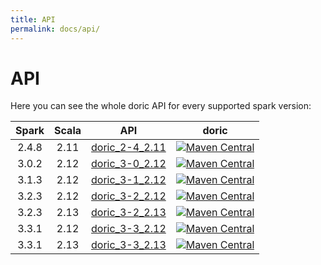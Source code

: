 ```yaml
---
title: API
permalink: docs/api/
---
```



# API

Here you can see the whole doric API for every supported spark version:

| Spark | Scala | API                                     |                                                                                  doric                                                                                  |
|:-----:|:-----:|-----------------------------------------|:-----------------------------------------------------------------------------------------------------------------------------------------------------------------------:|
| 2.4.8 | 2.11  | [doric_2-4_2.11](spark-2.4/scala-2.11/) | [![Maven Central](https://img.shields.io/maven-central/v/org.hablapps/doric_2-4_2.11)](https://mvnrepository.com/artifact/org.hablapps/doric_2-4_2.11/0.0.6) |
| 3.0.2 | 2.12  | [doric_3-0_2.12](spark-3.0/scala-2.12/) | [![Maven Central](https://img.shields.io/maven-central/v/org.hablapps/doric_3-0_2.12)](https://mvnrepository.com/artifact/org.hablapps/doric_3-0_2.12/0.0.6) |
| 3.1.3 | 2.12  | [doric_3-1_2.12](spark-3.1/scala-2.12/) | [![Maven Central](https://img.shields.io/maven-central/v/org.hablapps/doric_3-1_2.12)](https://mvnrepository.com/artifact/org.hablapps/doric_3-1_2.12/0.0.6) |
| 3.2.3 | 2.12  | [doric_3-2_2.12](spark-3.2/scala-2.12/) | [![Maven Central](https://img.shields.io/maven-central/v/org.hablapps/doric_3-2_2.12)](https://mvnrepository.com/artifact/org.hablapps/doric_3-2_2.12/0.0.6) |
| 3.2.3 | 2.13  | [doric_3-2_2.13](spark-3.2/scala-2.13/) | [![Maven Central](https://img.shields.io/maven-central/v/org.hablapps/doric_3-2_2.13)](https://mvnrepository.com/artifact/org.hablapps/doric_3-2_2.13/0.0.6) |
| 3.3.1 | 2.12  | [doric_3-3_2.12](spark-3.3/scala-2.12/) | [![Maven Central](https://img.shields.io/maven-central/v/org.hablapps/doric_3-3_2.12)](https://mvnrepository.com/artifact/org.hablapps/doric_3-3_2.12/0.0.6) |
| 3.3.1 | 2.13  | [doric_3-3_2.13](spark-3.3/scala-2.13/) | [![Maven Central](https://img.shields.io/maven-central/v/org.hablapps/doric_3-3_2.13)](https://mvnrepository.com/artifact/org.hablapps/doric_3-3_2.13/0.0.6) |
